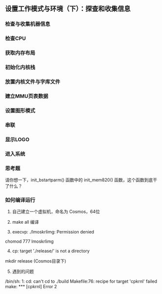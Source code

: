 ## 设置工作模式与环境（下）：探查和收集信息

### 检查与收集机器信息
### 检查CPU
### 获取内存布局
### 初始化内核栈
### 放置内核文件与字库文件
### 建立MMU页表数据
### 设置图形模式
### 串联

### 显示LOGO
### 进入系统
### 思考题

请你想一下，init_bstartparm() 函数中的 init_mem820() 函数，这个函数到底干了什么？


### 如何编译运行

1. 自己建立一个虚拟机，命名为 Cosmos，64位

2. make all 编译

3. execvp: ./lmoskrlimg: Permission denied

chomod 777 lmoskrlimg

4. cp: target './release/' is not a directory

mkdir release (Cosmos目录下)

5. 遇到的问题

/bin/sh: 1: cd: can't cd to ./build
Makefile:76: recipe for target 'cpkrnl' failed
make: *** [cpkrnl] Error 2